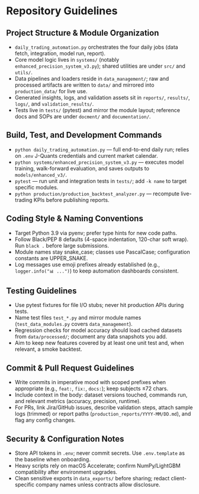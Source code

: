 # Repository Guidelines

## Project Structure & Module Organization
- `daily_trading_automation.py` orchestrates the four daily jobs (data fetch, integration, model run, report).
- Core model logic lives in `systems/` (notably `enhanced_precision_system_v3.py`); shared utilities are under `src/` and `utils/`.
- Data pipelines and loaders reside in `data_management/`; raw and processed artifacts are written to `data/` and mirrored into `production_data/` for live use.
- Generated insights, logs, and validation assets sit in `reports/`, `results/`, `logs/`, and `validation_results/`.
- Tests live in `tests/` (pytest) and mirror the module layout; reference docs and SOPs are under `docment/` and `documentation/`.

## Build, Test, and Development Commands
- `python daily_trading_automation.py` — full end-to-end daily run; relies on `.env` J-Quants credentials and current market calendar.
- `python systems/enhanced_precision_system_v3.py` — executes model training, walk-forward evaluation, and saves outputs to `models/enhanced_v3/`.
- `pytest` — run unit and integration tests in `tests/`; add `-k name` to target specific modules.
- `python production/production_backtest_analyzer.py` — recompute live-trading KPIs before publishing reports.

## Coding Style & Naming Conventions
- Target Python 3.9 via pyenv; prefer type hints for new code paths.
- Follow Black/PEP 8 defaults (4-space indentation, 120-char soft wrap). Run `black .` before large submissions.
- Module names stay snake_case; classes use PascalCase; configuration constants are UPPER_SNAKE.
- Log messages use emoji prefixes already established (e.g., `logger.info("📊 ...")`) to keep automation dashboards consistent.

## Testing Guidelines
- Use pytest fixtures for file I/O stubs; never hit production APIs during tests.
- Name test files `test_*.py` and mirror module names (`test_data_modules.py` covers `data_management`).
- Regression checks for model accuracy should load cached datasets from `data/processed/`; document any data snapshots you add.
- Aim to keep new features covered by at least one unit test and, when relevant, a smoke backtest.

## Commit & Pull Request Guidelines
- Write commits in imperative mood with scoped prefixes when appropriate (e.g., `feat:`, `fix:`, `docs:`); keep subjects ≤72 chars.
- Include context in the body: dataset versions touched, commands run, and relevant metrics (accuracy, precision, runtime).
- For PRs, link Jira/GitHub issues, describe validation steps, attach sample logs (trimmed) or report paths (`production_reports/YYYY-MM/DD.md`), and flag any config changes.

## Security & Configuration Notes
- Store API tokens in `.env`; never commit secrets. Use `.env.template` as the baseline when onboarding.
- Heavy scripts rely on macOS Accelerate; confirm NumPy/LightGBM compatibility after environment upgrades.
- Clean sensitive exports in `data_exports/` before sharing; redact client-specific company names unless contracts allow disclosure.

